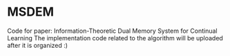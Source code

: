 # MSDEM
Code for paper: Information-Theoretic Dual Memory System for Continual Learning
The implementation code related to the algorithm will be uploaded after it is organized :)
